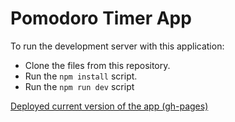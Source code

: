 # Pomodoro Timer App
To run the development server with this application:

- Clone the files from this repository.
- Run the `npm install` script.
- Run the `npm run dev` script

[Deployed current version of the app (gh-pages)](https://vladislav-cheremisin.github.io/Pomodoro-Technique-Timer/)

